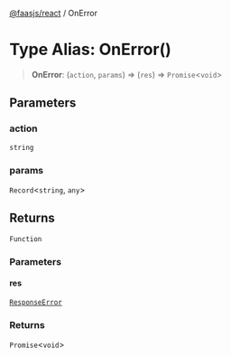 [@faasjs/react](../README.md) / OnError

# Type Alias: OnError()

> **OnError**: (`action`, `params`) => (`res`) => `Promise`\<`void`\>

## Parameters

### action

`string`

### params

`Record`\<`string`, `any`\>

## Returns

`Function`

### Parameters

#### res

[`ResponseError`](../classes/ResponseError.md)

### Returns

`Promise`\<`void`\>
